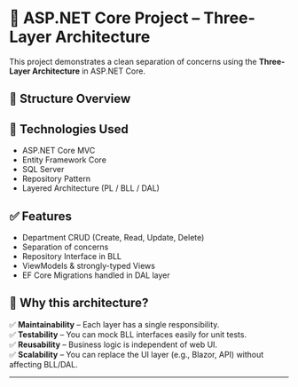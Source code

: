# 🧱 ASP.NET Core Project – Three-Layer Architecture

This project demonstrates a clean separation of concerns using the **Three-Layer Architecture** in ASP.NET Core.

## 📁 Structure Overview


## 🔄 Technologies Used
- ASP.NET Core MVC
- Entity Framework Core
- SQL Server
- Repository Pattern
- Layered Architecture (PL / BLL / DAL)

## ✅ Features
- Department CRUD (Create, Read, Update, Delete)
- Separation of concerns
- Repository Interface in BLL
- ViewModels & strongly-typed Views
- EF Core Migrations handled in DAL layer

## 🧠 Why this architecture?

✅ **Maintainability** – Each layer has a single responsibility.  
✅ **Testability** – You can mock BLL interfaces easily for unit tests.  
✅ **Reusability** – Business logic is independent of web UI.  
✅ **Scalability** – You can replace the UI layer (e.g., Blazor, API) without affecting BLL/DAL.

---


